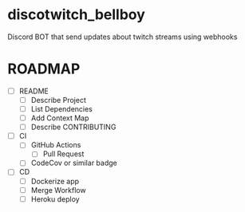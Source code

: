 # discotwitch_bellboy
Discord BOT that send updates about twitch streams using webhooks

# ROADMAP

- [ ] README
  - [ ] Describe Project
  - [ ] List Dependencies
  - [ ] Add Context Map
  - [ ] Describe CONTRIBUTING
- [ ] CI
  - [ ] GitHub Actions
    - [ ] Pull Request
  - [ ] CodeCov or similar badge
- [ ] CD
  - [ ] Dockerize app
  - [ ] Merge Workflow
  - [ ] Heroku deploy